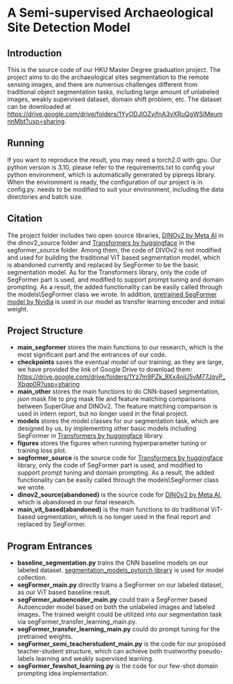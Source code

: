 # A Semi-supervised Archaeological Site Detection Model

## Introduction

This is the source code of our HKU Master Degree graduation project.
The project aims to do the archaeological sites segmentation to the remote sensing images, and there are numerous
challenges different from traditional object segmentation tasks, including large amount of unlabeled images, weakly
supervised dataset, domain shift problem, etc.
The dataset can be downloaded at https://drive.google.com/drive/folders/1YyODJlOZvifnA3vXRuQgWSIMeumnnMbt?usp=sharing.

## Running

If you want to reproduce the result, you may need a torch2.0 with gpu.
Our python version is 3.10, please refer to the requirements.txt to config your python environment, which is
automatically generated by pipreqs library.
When the environment is ready, the configuration of our project is in config.py.
needs to be modified to suit your environment, including the data directories and batch size.

## Citation

The project folder includes two open source libraries, [DINOv2 by Meta AI](https://github.com/facebookresearch/dinov2)
in the dinov2_source folder and [Transformers by huggingface](https://github.com/huggingface/transformers) in the
segformer_source folder.
Among them, the code of DIVOv2 is not modified and used for building the traditional ViT based segmentation model, which
is abandoned currently and replaced by SegFormer to be the basic segmentation model.
As for the Transformers library, only the code of SegFormer part is used, and modified to support prompt tuning and
domain prompting. As a result, the added functionality can be easily called through the models\SegFormer class we
wrote.
In addition, [pretrained SegFormer model by Nvidia](https://huggingface.co/nvidia/mit-b5) is used in our model as
transfer learning encoder and initial weight.

## Project Structure

- **main_segformer** stores the main functions to our research, which is the most significant part and the entrances of
  our code.
- **checkpoints** saves the eventual model of our training, as they are large, we have provided the link of Google Drive
  to
  download them: https://drive.google.com/drive/folders/1Yz7m9PZk_9Xx4niU5vM77JqvP_Xbqp0R?usp=sharing
- **main_other** stores the main functions to do CNN-based segmentation, json mask file to png mask file and feature
  matching comparisons between SuperGlue and DINOv2. The feature matching comparison is used in intern report, but no
  longer used in the final project.
- **models** stores the model classes for our segmentation task, which are designed by us, by implementing other basic
  models including SegFormer in [Transformers by huggingface](https://github.com/huggingface/transformers) library.
- **figures** stores the figures when running hyperparameter tuning or training loss plot.
- **segformer_source** is the source code for [Transformers by huggingface](https://github.com/huggingface/transformers)
  library, only the code of SegFormer part is used, and modified to support prompt tuning and domain prompting.
  As a result, the added functionality can be easily called through the models\SegFormer class we wrote.
- **dinov2_source(abandoned)** is the source code for [DINOv2 by Meta AI](https://github.com/facebookresearch/dinov2),
  which is abandoned in our final research.
- **main_vit_based(abandoned)** is the main functions to do traditional ViT-based segmentation, which is no longer used
  in the final report and replaced by SegFormer.

## Program Entrances

- **baseline_segmentation.py** trains the CNN baseline models on our labeled
  dataset. [segmentation_models_pytorch library](https://github.com/qubvel/segmentation_models.pytorch) is used for
  model collection.
- **segFormer_main.py** directly trains a SegFormer on our labeled dataset, as our ViT based baseline result.
- **segFormer_autoencoder_main.py** could train a SegFormer based Autoencoder model based on both the unlabeled images
  and labeled images. The trained weight could be utilized into our segmentation task via
  segFormer_transfer_learning_main.py.
- **segFormer_transfer_learning_main.py** could do prompt tuning for the pretrained weights.
- **segFormer_semi_teacherstudent_main.py** is the code for our proposed teacher-student structure, which can achieve
  both trustworthy pseudo-labels learning and weakly supervised learning.
- **segFormer_fewshot_learning.py** is the code for our few-shot domain prompting idea implementation.







